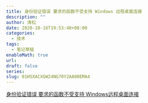 ```yaml
---
title: 身份验证错误 要求的函数不受支持 Windows 远程桌面连接
description: ""
author: 清松
date: 2020-10-16T19:53:40+08:00
categories:
  - 技术
tags:
  - 笔记草稿
enableMath: true
url: 
draft: false
series: 
slug: 01HSXACXGW24NG70Y2AA00EMA4
---
```

[身份验证错误 要求的函数不受支持 Windows远程桌面连接](https://blog.csdn.net/veloi/article/details/80333457)   